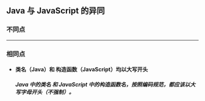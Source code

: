 ## Java 与 JavaScript 的异同

### 不同点

---
### 相同点
- #### 类名（Java）和 构造函数（JavaScript）均以大写开头
  ##### Java 中的类名 和 JavaScript 中的构造函数名，按照编码规范，都应该以大写字母开头（不强制）。
